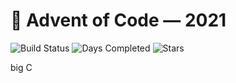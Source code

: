 # 🎄 Advent of Code — 2021
![Build Status](https://github.com/glorantq/advent-of-code-2021/actions/workflows/cmake.yml/badge.svg) ![Days Completed](https://img.shields.io/badge/days%20completed-5-red) ![Stars](https://img.shields.io/badge/stars%20⭐-10-yellow)

big C
